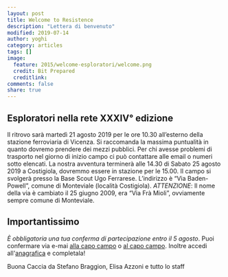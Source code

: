 ```yaml
---
layout: post
title: Welcome to Resistence
description: "Lettera di benvenuto"
modified: 2019-07-14
author: yoghi
category: articles
tags: []
image:
  feature: 2015/welcome-esploratori/welcome.png
  credit: Bit Prepared
  creditlink:
comments: false
share: true
---
```


## Esploratori nella rete XXXIV° edizione

Il ritrovo sarà martedì 21 agosto 2019 per le ore 10.30 all’esterno della stazione ferroviaria di Vicenza.
Si raccomanda la massima puntualità in quanto dovremo prendere dei mezzi pubblici.
Per chi avesse problemi di trasporto nel giorno di inizio campo ci può contattare alle email o numeri sotto elencati.
La nostra avventura terminerà alle 14.30 di Sabato 25 agosto 2019 a Costigiola, dovremmo essere in stazione per le 15.00.
Il campo si svolgerà presso la Base Scout Ugo Ferrarese. L’indirizzo è “Via Baden-Powell”, comune di Monteviale (località Costigiola).
*ATTENZIONE*: Il nome della via è cambiato il 25 giugno 2009, era “Via Frà Mioli”, ovviamente sempre comune di Monteviale.


## Importantissimo

*È obbligatoria una tua conferma di partecipazione entro il 5 agosto*. Puoi confermare via e-mai <a href="mailto:ccf@bitprepared.it" title="CCF"><i class="icon-envelope"></i>alla capo campo</a> o <a href="mailto:ccm@bitprepared.it" title="CCM"><i class="icon-envelope"></i>al capo campo</a>.
Inoltre accedi all'<a href="/anagrafica/index.html">anagrafica</a> e completala!

Buona Caccia da
Stefano Braggion, Elisa Azzoni e tutto lo staff
